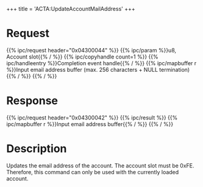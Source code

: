 +++
title = 'ACTA:UpdateAccountMailAddress'
+++

# Request

{{% ipc/request header="0x04300044" %}}
{{% ipc/param %}}u8, Account slot{{% / %}}
{{% ipc/copyhandle count=1 %}}
{{% ipc/handleentry %}}Completion event handle{{% / %}}
{{% ipc/mapbuffer r %}}Input email address buffer (max. 256 characters + NULL termination){{% / %}}
{{% / %}}

# Response

{{% ipc/request header="0x04300042" %}}
{{% ipc/result %}}
{{% ipc/mapbuffer r %}}Input email address buffer{{% / %}}
{{% / %}}

# Description

Updates the email address of the account. The account slot must be 0xFE. Therefore, this command can only be used with the currently loaded account.
